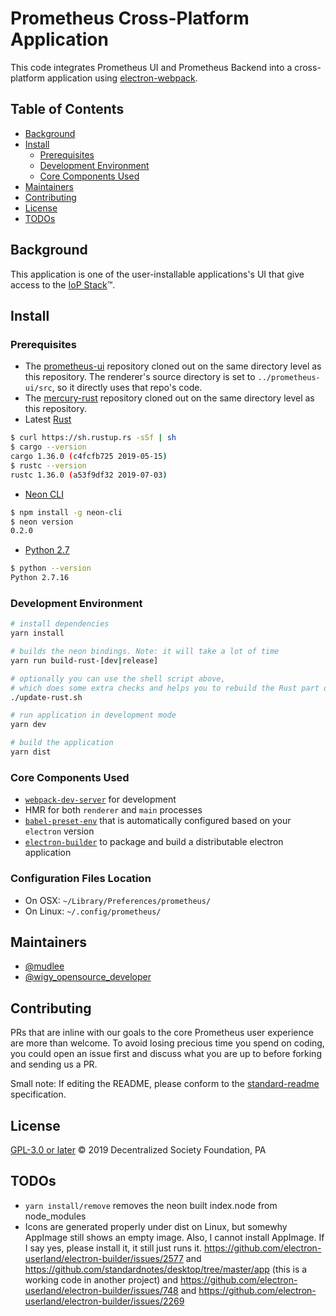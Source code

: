# Prometheus Cross-Platform Application

This code integrates Prometheus UI and Prometheus Backend into a cross-platform application using
[electron-webpack](https://webpack.electron.build/).

## Table of Contents <!-- omit in toc -->

- [Background](#Background)
- [Install](#Install)
  - [Prerequisites](#Prerequisites)
  - [Development Environment](#Development-Environment)
  - [Core Components Used](#Core-Components-Used)
- [Maintainers](#Maintainers)
- [Contributing](#Contributing)
- [License](#License)
- [TODOs](#TODOs)

## Background

This application is one of the user-installable applications's UI that give access to
the [IoP Stack](https://iop.global/the-iop-stack/)™.

## Install

### Prerequisites

* The [prometheus-ui](https://github.com/Internet-of-People/prometheus-ui) repository cloned out on the same directory level as this repository. The renderer's source directory is set to `../prometheus-ui/src`, so it directly uses that repo's code. 
* The [mercury-rust](https://github.com/Internet-of-People/mercury-rust) repository cloned out on the same directory level as this repository.
* Latest [Rust](https://www.rust-lang.org/)
```sh
$ curl https://sh.rustup.rs -sSf | sh
$ cargo --version
cargo 1.36.0 (c4fcfb725 2019-05-15)
$ rustc --version
rustc 1.36.0 (a53f9df32 2019-07-03)
```
* [Neon CLI](https://neon-bindings.com/)
```sh
$ npm install -g neon-cli
$ neon version
0.2.0
```
* [Python 2.7](https://www.python.org/)
```sh
$ python --version
Python 2.7.16
```

### Development Environment

```bash
# install dependencies
yarn install
```

```bash
# builds the neon bindings. Note: it will take a lot of time
yarn run build-rust-[dev|release]

# optionally you can use the shell script above, 
# which does some extra checks and helps you to rebuild the Rust part of the application
./update-rust.sh
```

```bash
# run application in development mode
yarn dev
```

```bash
# build the application
yarn dist
```

### Core Components Used

* [`webpack-dev-server`](https://github.com/webpack/webpack-dev-server) for development
* HMR for both `renderer` and `main` processes
* [`babel-preset-env`](https://github.com/babel/babel-preset-env) that is automatically configured based on your `electron` version
* [`electron-builder`](https://github.com/electron-userland/electron-builder) to package and build a distributable electron application

### Configuration Files Location

* On OSX: `~/Library/Preferences/prometheus/`
* On Linux: `~/.config/prometheus/`

## Maintainers

* [@mudlee](https://github.com/mudlee)
* [@wigy_opensource_developer](https://github.com/wigy_opensource_developer)

## Contributing

PRs that are inline with our goals to the core Prometheus user experience are
more than welcome. To avoid losing precious time you spend on coding, you could
open an issue first and discuss what you are up to before forking and sending us
a PR.

Small note: If editing the README, please conform to the
[standard-readme](https://github.com/RichardLitt/standard-readme) specification.

## License

[GPL-3.0 or later](https://spdx.org/licenses/GPL-3.0-or-later)
© 2019 Decentralized Society Foundation, PA

## TODOs

* `yarn install/remove` removes the neon built index.node from node_modules
* Icons are generated properly under dist on Linux, but somewhy AppImage still shows an empty image. Also, I cannot install AppImage. If I say yes, please install it, it still just runs it. https://github.com/electron-userland/electron-builder/issues/2577 and https://github.com/standardnotes/desktop/tree/master/app (this is a working code in another project) and https://github.com/electron-userland/electron-builder/issues/748 and https://github.com/electron-userland/electron-builder/issues/2269